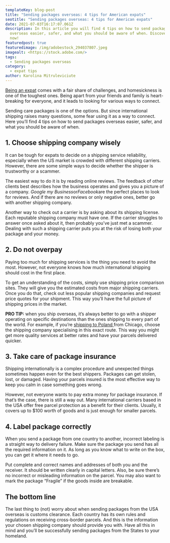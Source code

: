 ```yaml
---
templateKey: blog-post
title: "Sending packages overseas: 4 tips for American expats"
seotitle: "Sending packages overseas: 4 tips for American expats"
date: 2021-07-03T16:17:07.061Z
description: In this article you will find 4 tips on how to send packages
  overseas easier, safer, and what you should be aware of when. Discover more
  now!
featuredpost: true
featuredimage: /img/adobestock_294037807.jpeg
imagealt: <https://stock.adobe.com/>
tags:
  - Sending packages overseas
category:
  - expat tips
author: Karolina Mitruleviciute
---
```

[Being an expat](https://www.thexpatmagazine.com/blog/2020-10-10-you-have-the-expat-advantage) comes with a fair share of challenges, and homesickness is one of the toughest ones. Being apart from your friends and family is heart-breaking for everyone, and it leads to looking for various ways to connect.

Sending care packages is one of the options. But since international shipping raises many questions, some fear using it as a way to connect. Here you’ll find 4 tips on how to send packages overseas easier, safer, and what you should be aware of when.

## [](<>)1. Choose shipping company wisely

It can be tough for expats to decide on a shipping service reliability, especially when the US market is crowded with different shipping carriers. However, there are some simple ways to decide whether the shipper is trustworthy or a scammer.

The easiest way to do it is by reading online reviews. The feedback of other clients best describes how the business operates and gives you a picture of a company. *Google my Business*or*Facebook*are the perfect places to look for reviews. And if there are no reviews or only negative ones, better go with another shipping company.

Another way to check out a carrier is by asking about its shipping license. Each reputable shipping company must have one. If the carrier struggles to answer once asked about it, then probably you’ve just met a scammer. Dealing with such a shipping carrier puts you at the risk of losing both your package and your money.

## [](<>)2. Do not overpay

Paying too much for shipping services is the thing you need to avoid the most. However, not everyone knows how much international shipping should cost in the first place.

To get an understanding of the costs, simply use shipping price comparison sites. They will give you the estimated costs from major shipping carriers. Once you do that, check out less popular shipping companies and request price quotes for your shipment. This way you’ll have the full picture of shipping prices in the market.

**PRO TIP:** when you ship overseas, it’s always better to go with a shipper operating on specific destinations than the ones shipping to every part of the world. For example, if you’re [shipping to Poland ](https://aecparcel.com/shipping-to-poland/)from Chicago, choose the shipping company specialising in this exact route. This way you might get more quality services at better rates and have your parcels delivered quicker.

## 3. Take care of package insurance

Shipping internationally is a complex procedure and unexpected things sometimes happen even for the best shippers. Packages can get stolen, lost, or damaged. Having your parcels insured is the most effective way to keep you calm in case something goes wrong.

However, not everyone wants to pay extra money for package insurance. If that’s the case, there is still a way out. Many international carriers based in the USA offer free parcel protection as a benefit for their clients. Usually, it covers up to $100 worth of goods and is just enough for smaller parcels.

## [](<>)4. Label package correctly

When you send a package from one country to another, incorrect labeling is a straight way to delivery failure. Make sure the package you send has all the required information on it. As long as you know what to write on the box, you can get it where it needs to go.

Put complete and correct names and addresses of both you and the receiver. It should be written clearly in capital letters. Also, be sure there’s no incorrect or misleading information on the parcel. You may also want to mark the package “Fragile” if the goods inside are breakable.

## [](<>)The bottom line

The last thing to (not) worry about when sending packages from the USA overseas is customs clearance. Each country has its own rules and regulations on receiving cross-border parcels. And this is the information your chosen shipping company should provide you with. Have all this in mind and you’ll be successfully sending packages from the States to your homeland.